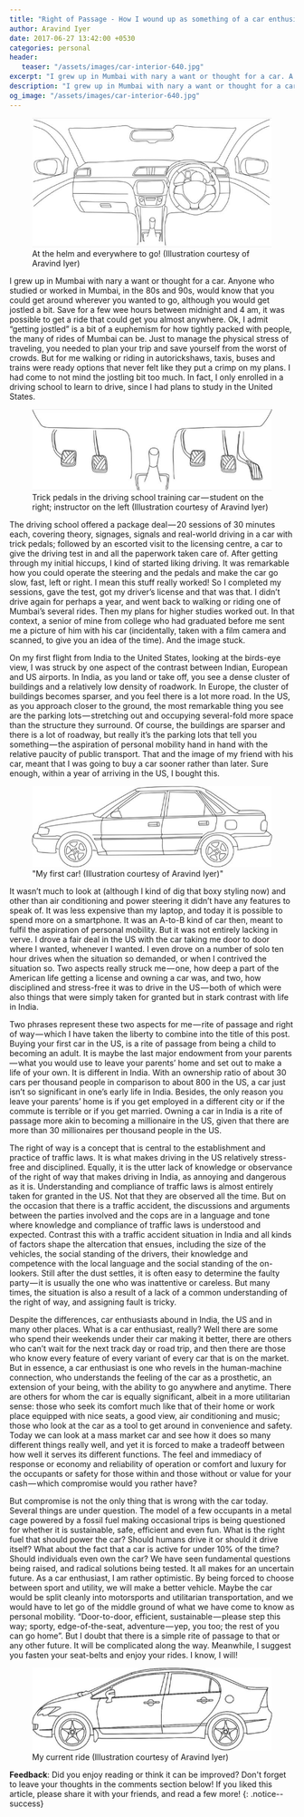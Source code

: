 ```yaml
---
title: "Right of Passage - How I wound up as something of a car enthusiast!"
author: Aravind Iyer
date: 2017-06-27 13:42:00 +0530
categories: personal
header:
   teaser: "/assets/images/car-interior-640.jpg"
excerpt: "I grew up in Mumbai with nary a want or thought for a car. A senior of mine from college sent me a picture of him with his car in the US. And the image stuck. In the US, the most remarkable thing you see are the parking lots — stretching out and occupying several-fold more space than the structure they surround. I was going to buy a car sooner rather than later. A car enthusiast is one who revels in the human-machine connection, who understands the feeling of the car as a prosthetic, an extension of your being, with the ability to go anywhere and anytime. But the modern car, a few occupants in a metal cage powered by a fossil fuel making occasional trips is being questioned for whether it is sustainable, safe, efficient and even fun."
description: "I grew up in Mumbai with nary a want or thought for a car. A senior of mine from college sent me a picture of him with his car in the US. And the image stuck. In the US, the most remarkable thing you see are the parking lots — stretching out and occupying several-fold more space than the structure they surround. I was going to buy a car sooner rather than later. A car enthusiast is one who revels in the human-machine connection, who understands the feeling of the car as a prosthetic, an extension of your being, with the ability to go anywhere and anytime. But the modern car, a few occupants in a metal cage powered by a fossil fuel making occasional trips is being questioned for whether it is sustainable, safe, efficient and even fun."
og_image: "/assets/images/car-interior-640.jpg"
---
```

<figure>
   <a href="/assets/images/car-interior.jpg">
      <img src="/assets/images/car-interior-640.jpg" alt="Line drawing of a car interior">
   </a>
   <figcaption>At the helm and everywhere to go! (Illustration courtesy of Aravind Iyer)</figcaption>
</figure>

I grew up in Mumbai with nary a want or thought for a car. Anyone who studied or worked in Mumbai, in the 80s and 90s, would know that you could get around wherever you wanted to go, although you would get jostled a bit. Save for a few wee hours between midnight and 4 am, it was possible to get a ride that could get you almost anywhere. Ok, I admit “getting jostled” is a bit of a euphemism for how tightly packed with people, the many of rides of Mumbai can be. Just to manage the physical stress of traveling, you needed to plan your trip and save yourself from the worst of crowds. But for me walking or riding in autorickshaws, taxis, buses and trains were ready options that never felt like they put a crimp on my plans. I had come to not mind the jostling bit too much. In fact, I only enrolled in a driving school to learn to drive, since I had plans to study in the United States.

<figure>
   <a href="/assets/images/trick-pedals.jpg">
      <img src="/assets/images/trick-pedals-640.jpg" alt="Line drawing of pedals in a driver training car - student pedals on one side; instructor pedals (clutch and brake) on the opposite side">
   </a>
   <figcaption>Trick pedals in the driving school training car — student on the right; instructor on the left (Illustration courtesy of Aravind Iyer)</figcaption>
</figure>

The driving school offered a package deal — 20 sessions of 30 minutes each, covering theory, signages, signals and real-world driving in a car with trick pedals; followed by an escorted visit to the licensing centre, a car to give the driving test in and all the paperwork taken care of. After getting through my initial hiccups, I kind of started liking driving. It was remarkable how you could operate the steering and the pedals and make the car go slow, fast, left or right. I mean this stuff really worked! So I completed my sessions, gave the test, got my driver’s license and that was that. I didn’t drive again for perhaps a year, and went back to walking or riding one of Mumbai’s several rides. Then my plans for higher studies worked out. In that context, a senior of mine from college who had graduated before me sent me a picture of him with his car (incidentally, taken with a film camera and scanned, to give you an idea of the time). And the image stuck.

On my first flight from India to the United States, looking at the birds-eye view, I was struck by one aspect of the contrast between Indian, European and US airports. In India, as you land or take off, you see a dense cluster of buildings and a relatively low density of roadwork. In Europe, the cluster of buildings becomes sparser, and you feel there is a lot more road. In the US, as you approach closer to the ground, the most remarkable thing you see are the parking lots — stretching out and occupying several-fold more space than the structure they surround. Of course, the buildings are sparser and there is a lot of roadway, but really it’s the parking lots that tell you something — the aspiration of personal mobility hand in hand with the relative paucity of public transport. That and the image of my friend with his car, meant that I was going to buy a car sooner rather than later. Sure enough, within a year of arriving in the US, I bought this.

<figure>
   <a href="/assets/images/1991GeoPrizm.jpg">
      <img src="/assets/images/1991GeoPrizm-640.jpg" alt="Line drawing of a late 80s Japanese compact car">
   </a>
   <figcaption>"My first car! (Illustration courtesy of Aravind Iyer)"</figcaption>
</figure>

It wasn’t much to look at (although I kind of dig that boxy styling now) and other than air conditioning and power steering it didn’t have any features to speak of. It was less expensive than my laptop, and today it is possible to spend more on a smartphone. It was an A-to-B kind of car then, meant to fulfil the aspiration of personal mobility. But it was not entirely lacking in verve. I drove a fair deal in the US with the car taking me door to door where I wanted, whenever I wanted. I even drove on a number of solo ten hour drives when the situation so demanded, or when I contrived the situation so. Two aspects really struck me — one, how deep a part of the American life getting a license and owning a car was, and two, how disciplined and stress-free it was to drive in the US — both of which were also things that were simply taken for granted but in stark contrast with life in India.

Two phrases represent these two aspects for me — rite of passage and right of way — which I have taken the liberty to combine into the title of this post. Buying your first car in the US, is a rite of passage from being a child to becoming an adult. It is maybe the last major endowment from your parents — what you would use to leave your parents’ home and set out to make a life of your own. It is different in India. With an ownership ratio of about 30 cars per thousand people in comparison to about 800 in the US, a car just isn’t so significant in one’s early life in India. Besides, the only reason you leave your parents’ home is if you get employed in a different city or if the commute is terrible or if you get married. Owning a car in India is a rite of passage more akin to becoming a millionaire in the US, given that there are more than 30 millionaires per thousand people in the US.

The right of way is a concept that is central to the establishment and practice of traffic laws. It is what makes driving in the US relatively stress-free and disciplined. Equally, it is the utter lack of knowledge or observance of the right of way that makes driving in India, as annoying and dangerous as it is. Understanding and compliance of traffic laws is almost entirely taken for granted in the US. Not that they are observed all the time. But on the occasion that there is a traffic accident, the discussions and arguments between the parties involved and the cops are in a language and tone where knowledge and compliance of traffic laws is understood and expected. Contrast this with a traffic accident situation in India and all kinds of factors shape the altercation that ensues, including the size of the vehicles, the social standing of the drivers, their knowledge and competence with the local language and the social standing of the on-lookers. Still after the dust settles, it is often easy to determine the faulty party — it is usually the one who was inattentive or careless. But many times, the situation is also a result of a lack of a common understanding of the right of way, and assigning fault is tricky.

Despite the differences, car enthusiasts abound in India, the US and in many other places. What is a car enthusiast, really? Well there are some who spend their weekends under their car making it better, there are others who can’t wait for the next track day or road trip, and then there are those who know every feature of every variant of every car that is on the market. But in essence, a car enthusiast is one who revels in the human-machine connection, who understands the feeling of the car as a prosthetic, an extension of your being, with the ability to go anywhere and anytime. There are others for whom the car is equally significant, albeit in a more utilitarian sense: those who seek its comfort much like that of their home or work place equipped with nice seats, a good view, air conditioning and music; those who look at the car as a tool to get around in convenience and safety. Today we can look at a mass market car and see how it does so many different things really well, and yet it is forced to make a tradeoff between how well it serves its different functions. The feel and immediacy of response or economy and reliability of operation or comfort and luxury for the occupants or safety for those within and those without or value for your cash — which compromise would you rather have?

But compromise is not the only thing that is wrong with the car today. Several things are under question. The model of a few occupants in a metal cage powered by a fossil fuel making occasional trips is being questioned for whether it is sustainable, safe, efficient and even fun. What is the right fuel that should power the car? Should humans drive it or should it drive itself? What about the fact that a car is active for under 10% of the time? Should individuals even own the car? We have seen fundamental questions being raised, and radical solutions being tested. It all makes for an uncertain future. As a car enthusiast, I am rather optimistic. By being forced to choose between sport and utility, we will make a better vehicle. Maybe the car would be split cleanly into motorsports and utilitarian transportation, and we would have to let go of the middle ground of what we have come to know as personal mobility. “Door-to-door, efficient, sustainable — please step this way; sporty, edge-of-the-seat, adventure — yep, you too; the rest of you can go home”. But I doubt that there is a simple rite of passage to that or any other future. It will be complicated along the way. Meanwhile, I suggest you fasten your seat-belts and enjoy your rides. I know, I will!

<figure>
   <a href="/assets/images/2007HondaCivic.jpg">
      <img src="/assets/images/2007HondaCivic-640.jpg" alt="Line drawing of a modern Japanese compact car">
   </a>
   <figcaption>My current ride (Illustration courtesy of Aravind Iyer)</figcaption>
</figure>

**Feedback**: Did you enjoy reading or think it can be improved? Don't forget to leave your thoughts in the comments section below! If you liked this article, please share it with your friends, and read a few more! 
{: .notice--success}
